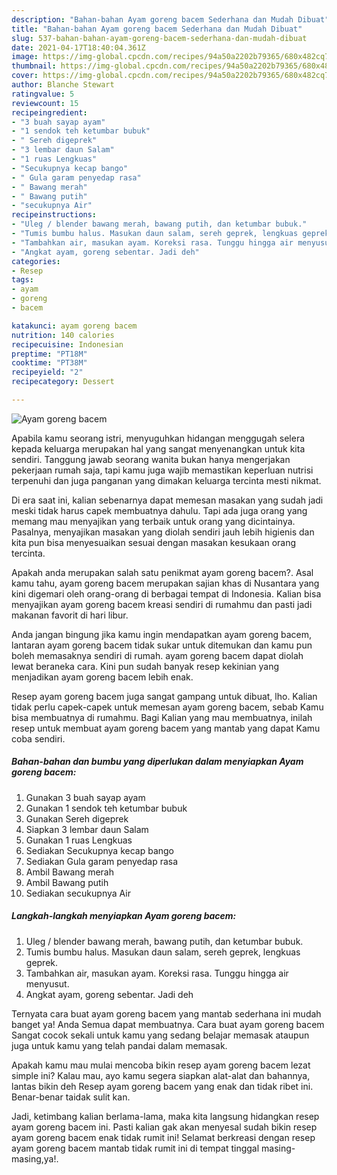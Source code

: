 ```yaml
---
description: "Bahan-bahan Ayam goreng bacem Sederhana dan Mudah Dibuat"
title: "Bahan-bahan Ayam goreng bacem Sederhana dan Mudah Dibuat"
slug: 537-bahan-bahan-ayam-goreng-bacem-sederhana-dan-mudah-dibuat
date: 2021-04-17T18:40:04.361Z
image: https://img-global.cpcdn.com/recipes/94a50a2202b79365/680x482cq70/ayam-goreng-bacem-foto-resep-utama.jpg
thumbnail: https://img-global.cpcdn.com/recipes/94a50a2202b79365/680x482cq70/ayam-goreng-bacem-foto-resep-utama.jpg
cover: https://img-global.cpcdn.com/recipes/94a50a2202b79365/680x482cq70/ayam-goreng-bacem-foto-resep-utama.jpg
author: Blanche Stewart
ratingvalue: 5
reviewcount: 15
recipeingredient:
- "3 buah sayap ayam"
- "1 sendok teh ketumbar bubuk"
- " Sereh digeprek"
- "3 lembar daun Salam"
- "1 ruas Lengkuas"
- "Secukupnya kecap bango"
- " Gula garam penyedap rasa"
- " Bawang merah"
- " Bawang putih"
- "secukupnya Air"
recipeinstructions:
- "Uleg / blender bawang merah, bawang putih, dan ketumbar bubuk."
- "Tumis bumbu halus. Masukan daun salam, sereh geprek, lengkuas geprek."
- "Tambahkan air, masukan ayam. Koreksi rasa. Tunggu hingga air menyusut."
- "Angkat ayam, goreng sebentar. Jadi deh"
categories:
- Resep
tags:
- ayam
- goreng
- bacem

katakunci: ayam goreng bacem 
nutrition: 140 calories
recipecuisine: Indonesian
preptime: "PT18M"
cooktime: "PT38M"
recipeyield: "2"
recipecategory: Dessert

---
```



![Ayam goreng bacem](https://img-global.cpcdn.com/recipes/94a50a2202b79365/680x482cq70/ayam-goreng-bacem-foto-resep-utama.jpg)

Apabila kamu seorang istri, menyuguhkan hidangan menggugah selera kepada keluarga merupakan hal yang sangat menyenangkan untuk kita sendiri. Tanggung jawab seorang  wanita bukan hanya mengerjakan pekerjaan rumah saja, tapi kamu juga wajib memastikan keperluan nutrisi terpenuhi dan juga panganan yang dimakan keluarga tercinta mesti nikmat.

Di era  saat ini, kalian sebenarnya dapat memesan masakan yang sudah jadi meski tidak harus capek membuatnya dahulu. Tapi ada juga orang yang memang mau menyajikan yang terbaik untuk orang yang dicintainya. Pasalnya, menyajikan masakan yang diolah sendiri jauh lebih higienis dan kita pun bisa menyesuaikan sesuai dengan masakan kesukaan orang tercinta. 



Apakah anda merupakan salah satu penikmat ayam goreng bacem?. Asal kamu tahu, ayam goreng bacem merupakan sajian khas di Nusantara yang kini digemari oleh orang-orang di berbagai tempat di Indonesia. Kalian bisa menyajikan ayam goreng bacem kreasi sendiri di rumahmu dan pasti jadi makanan favorit di hari libur.

Anda jangan bingung jika kamu ingin mendapatkan ayam goreng bacem, lantaran ayam goreng bacem tidak sukar untuk ditemukan dan kamu pun boleh memasaknya sendiri di rumah. ayam goreng bacem dapat diolah lewat beraneka cara. Kini pun sudah banyak resep kekinian yang menjadikan ayam goreng bacem lebih enak.

Resep ayam goreng bacem juga sangat gampang untuk dibuat, lho. Kalian tidak perlu capek-capek untuk memesan ayam goreng bacem, sebab Kamu bisa membuatnya di rumahmu. Bagi Kalian yang mau membuatnya, inilah resep untuk membuat ayam goreng bacem yang mantab yang dapat Kamu coba sendiri.

<!--inarticleads1-->

##### Bahan-bahan dan bumbu yang diperlukan dalam menyiapkan Ayam goreng bacem:

1. Gunakan 3 buah sayap ayam
1. Gunakan 1 sendok teh ketumbar bubuk
1. Gunakan  Sereh digeprek
1. Siapkan 3 lembar daun Salam
1. Gunakan 1 ruas Lengkuas
1. Sediakan Secukupnya kecap bango
1. Sediakan  Gula garam penyedap rasa
1. Ambil  Bawang merah
1. Ambil  Bawang putih
1. Sediakan secukupnya Air




<!--inarticleads2-->

##### Langkah-langkah menyiapkan Ayam goreng bacem:

1. Uleg / blender bawang merah, bawang putih, dan ketumbar bubuk.
1. Tumis bumbu halus. Masukan daun salam, sereh geprek, lengkuas geprek.
1. Tambahkan air, masukan ayam. Koreksi rasa. Tunggu hingga air menyusut.
1. Angkat ayam, goreng sebentar. Jadi deh




Ternyata cara buat ayam goreng bacem yang mantab sederhana ini mudah banget ya! Anda Semua dapat membuatnya. Cara buat ayam goreng bacem Sangat cocok sekali untuk kamu yang sedang belajar memasak ataupun juga untuk kamu yang telah pandai dalam memasak.

Apakah kamu mau mulai mencoba bikin resep ayam goreng bacem lezat simple ini? Kalau mau, ayo kamu segera siapkan alat-alat dan bahannya, lantas bikin deh Resep ayam goreng bacem yang enak dan tidak ribet ini. Benar-benar taidak sulit kan. 

Jadi, ketimbang kalian berlama-lama, maka kita langsung hidangkan resep ayam goreng bacem ini. Pasti kalian gak akan menyesal sudah bikin resep ayam goreng bacem enak tidak rumit ini! Selamat berkreasi dengan resep ayam goreng bacem mantab tidak rumit ini di tempat tinggal masing-masing,ya!.

